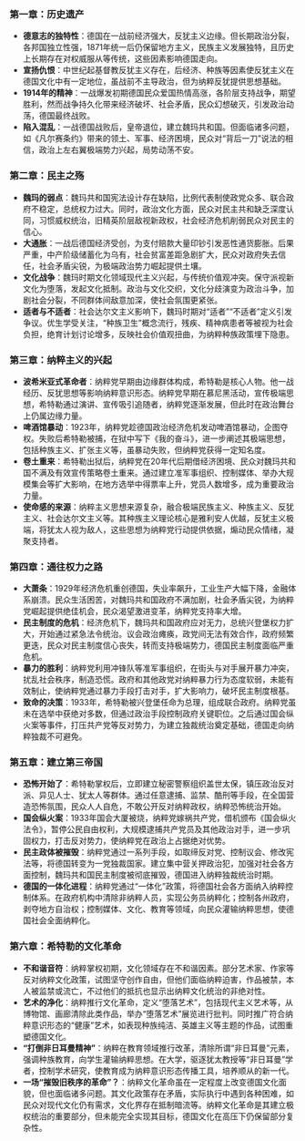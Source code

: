 ### 第一章：历史遗产
 - **德意志的独特性**：德国在一战前经济强大，反犹主义边缘。但长期政治分裂，各邦国独立性强，1871年统一后仍保留地方主义，民族主义发展独特，且历史上长期存在对权威服从等传统，这些因素影响德国走向。
 - **宣扬仇恨**：中世纪起基督教反犹主义存在，后经济、种族等因素使反犹主义在德国文化中有一定地位，虽战前不主导政治，但为纳粹反犹提供思想基础。
 - **1914年的精神**：一战爆发初期德国民众爱国热情高涨，各阶层支持战争，期望胜利，然而战争持久化带来经济破坏、社会矛盾，民众幻想破灭，引发政治动荡，德国最终战败。
 - **陷入混乱**：一战德国战败后，皇帝退位，建立魏玛共和国。但面临诸多问题，如《凡尔赛条约》带来的领土、军事、经济困境，民众对“背后一刀”说法的相信，政治上左右翼极端势力兴起，局势动荡不安。

### 第二章：民主之殇
 - **魏玛的弱点**：魏玛共和国宪法设计存在缺陷，比例代表制使政党众多、联合政府不稳定，总统权力过大。同时，政治文化方面，民众对民主共和缺乏深度认同，习惯威权统治，旧精英阶层敌视新政权，社会经济危机削弱民众对民主的信心。
 - **大通胀**：一战后德国经济受创，为支付赔款大量印钞引发恶性通货膨胀。后果严重，中产阶级储蓄化为乌有，社会贫富差距急剧扩大，民众对政府失去信任，社会矛盾尖锐，为极端政治势力崛起提供土壤。
 - **文化战争**：魏玛时期文化领域现代主义兴起，与传统价值观冲突。保守派视新文化为堕落，发起文化抵制。政治与文化交织，文化分歧演变为政治斗争，加剧社会分裂，不同群体间敌意加深，使社会氛围更紧张。
 - **适者与不适者**：社会达尔文主义影响下，魏玛时期对“适者”“不适者”定义引发争议。优生学受关注，“种族卫生”概念流行，残疾、精神病患者等被视为社会负担，绝育计划讨论增多，反映社会价值观扭曲，为纳粹种族政策埋下隐患。

### 第三章：纳粹主义的兴起
 - **波希米亚式革命者**：纳粹党早期由边缘群体构成，希特勒是核心人物。他一战经历、反犹思想等影响纳粹意识形态。纳粹党早期在慕尼黑活动，宣传极端思想，希特勒通过演讲、宣传吸引追随者，纳粹党逐渐发展，但此时在政治舞台上仍属边缘力量。
 - **啤酒馆暴动**：1923年，纳粹党趁德国政治经济危机发动啤酒馆暴动，企图夺权。失败后希特勒被捕，在狱中写下《我的奋斗》，进一步阐述其极端思想，包括种族主义、扩张主义等，虽暴动失败，但纳粹党获得一定知名度。
 - **卷土重来**：希特勒出狱后，纳粹党在20年代后期借经济困境、民众对魏玛共和国不满及有效宣传策略卷土重来。通过建立准军事组织、控制媒体、举办大规模集会等扩大影响，在地方选举中得票率上升，党员人数增多，成为重要政治力量。
 - **使命感的来源**：纳粹主义思想来源复杂，融合极端民族主义、种族主义、反犹主义、社会达尔文主义等。其种族主义理论核心是雅利安人优越，反犹主义极端，将犹太人视为敌人，这些思想为纳粹党行动提供依据，煽动民众情绪，凝聚支持者。

### 第四章：通往权力之路
 - **大萧条**：1929年经济危机重创德国，失业率飙升，工业生产大幅下降，金融体系崩溃。民众生活困苦，对魏玛共和国政府不满加剧，社会矛盾尖锐，为纳粹党崛起提供绝佳机会，民众渴望激进变革，纳粹党支持率大增。
 - **民主制度的危机**：经济危机下，魏玛共和国政府应对无力，总统兴登堡权力扩大，开始通过紧急法令统治。议会政治瘫痪，政党间无法有效合作，政府频繁更迭，民众对民主制度信心丧失，转而支持极端势力，德国民主制度面临严重危机。
 - **暴力的胜利**：纳粹党利用冲锋队等准军事组织，在街头与对手展开暴力冲突，扰乱社会秩序，制造恐慌。政府和其他政党对纳粹暴力行为态度软弱，未能有效制止，使纳粹党通过暴力手段打击对手，扩大影响力，破坏民主制度根基。
 - **致命的决策**：1933年，希特勒被兴登堡任命为总理，组成联合政府。纳粹党虽未在选举中获绝对多数，但通过政治手段控制政府关键职位。之后通过国会纵火案等事件，打压共产党等反对势力，为建立独裁统治奠定基础，德国走向纳粹独裁不可避免。

### 第五章：建立第三帝国
 - **恐怖开始了**：希特勒掌权后，立即建立秘密警察组织盖世太保，镇压政治反对派、异见人士、犹太人等群体。通过任意逮捕、监禁、酷刑等手段，在全国营造恐怖氛围，民众人人自危，不敢公开反对纳粹政权，纳粹恐怖统治开始。
 - **国会纵火案**：1933年国会大厦被烧，纳粹党嫁祸共产党，借机颁布《国会纵火法令》，暂停公民自由权利，大规模逮捕共产党员及其他政治对手，进一步巩固权力，打击反对势力，使纳粹党在政治上占据绝对优势。
 - **民主政体被摧毁**：纳粹党通过一系列手段，如取缔反对党、控制议会、修改宪法等，将德国转变为一党独裁国家。建立集中营关押政治犯，加强对社会各方面控制，魏玛共和国民主制度被彻底摧毁，德国进入纳粹独裁统治时期。
 - **德国的一体化进程**：纳粹党通过“一体化”政策，将德国社会各方面纳入纳粹控制体系。在政府机构中清除非纳粹人员，实现公务员纳粹化；控制各州政府，剥夺地方自治权；控制媒体、文化、教育等领域，向民众灌输纳粹思想，使德国社会全面纳粹化。

### 第六章：希特勒的文化革命
 - **不和谐音符**：纳粹掌权初期，文化领域存在不和谐因素。部分艺术家、作家等反对纳粹文化政策，试图坚守创作自由，但他们面临纳粹迫害，作品被禁，本人被监禁或流亡，不过他们的抵抗也显示出纳粹文化统治的非绝对性。
 - **艺术的净化**：纳粹推行文化革命，定义“堕落艺术”，包括现代主义艺术等，从博物馆、画廊清除此类作品，举办“堕落艺术”展览进行批判。同时推广符合纳粹意识形态的“健康”艺术，如表现种族纯洁、英雄主义等主题的作品，试图重塑德国文化。
 - **“打倒非日耳曼精神”**：纳粹在教育领域推行改革，清除所谓“非日耳曼”元素，强调种族教育，向学生灌输纳粹思想。在大学，驱逐犹太教授等“非日耳曼”学者，控制学术研究，使教育成为纳粹意识形态传播工具，培养顺从的新一代。
 - **一场“摧毁旧秩序的革命”？**：纳粹文化革命虽在一定程度上改变德国文化面貌，但也面临诸多问题。其文化政策存在矛盾，实际执行中遇到各种困难，如民众对现代文化仍有需求，文化界存在抵制暗流等。纳粹文化革命是其建立极权统治的重要部分，但未能完全实现其目标，德国文化在高压下仍保留部分复杂性。